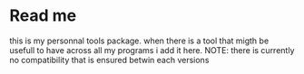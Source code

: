 # Read me

this is my personnal tools package.
when there is a tool that migth be usefull to have across all my programs i add it here.
NOTE: there is currently no compatibility that is ensured betwin each versions

